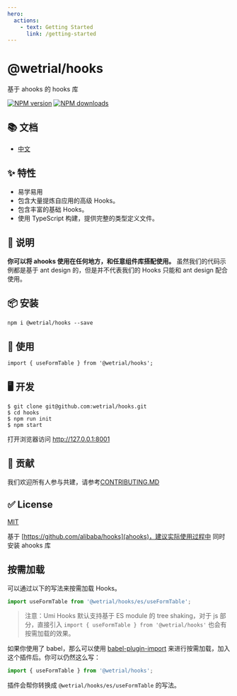 ```yaml
---
hero:
  actions:
    - text: Getting Started
      link: /getting-started
---
```


# @wetrial/hooks

基于 ahooks 的 hooks 库

[![NPM version][image-1]][1] [![NPM downloads][image-2]][2]

## 📚 文档

- [中文](https://wetrial.github.io/hooks)

## ✨ 特性

- 易学易用
- 包含大量提炼自应用的高级 Hooks。
- 包含丰富的基础 Hooks。
- 使用 TypeScript 构建，提供完整的类型定义文件。

## 📣 说明

**你可以将 ahooks 使用在任何地方，和任意组件库搭配使用。**
虽然我们的代码示例都是基于 ant design 的，但是并不代表我们的 Hooks 只能和 ant design 配合使用。

## 📦 安装

```
npm i @wetrial/hooks --save
```

## 🔨 使用

```
import { useFormTable } from '@wetrial/hooks';
```

## 🖥 开发

```
$ git clone git@github.com:wetrial/hooks.git
$ cd hooks
$ npm run init
$ npm start
```

打开浏览器访问 http://127.0.0.1:8001

## 🤝 贡献

我们欢迎所有人参与共建，请参考[CONTRIBUTING.MD](https://github.com/wetrial/hooks/blob/master/CONTRIBUTING.MD)

## ✅ License

[MIT](https://github.com/wetrial/hooks/blob/master/LICENSE)

[1]: https://www.npmjs.com/package/@wetrial/hooks
[2]: https://npmjs.org/package/@wetrial/hooks
[image-1]: https://img.shields.io/npm/v/@wetrial/hooks.svg?style=flat
[image-2]: https://img.shields.io/npm/dm/@wetrial/hooks.svg?style=flat

基于 [https://github.com/alibaba/hooks](ahooks)，建议实际使用过程中 同时安装 ahooks 库

## 按需加载

可以通过以下的写法来按需加载 Hooks。

```javascript
import useFormTable from '@wetrial/hooks/es/useFormTable';
```

> 注意：Umi Hooks 默认支持基于 ES module 的 tree shaking，对于 js 部分，直接引入 `import { useFormTable } from '@wetrial/hooks'` 也会有按需加载的效果。

如果你使用了 babel，那么可以使用 [babel-plugin-import](https://github.com/ant-design/babel-plugin-import) 来进行按需加载，加入这个插件后。你可以仍然这么写：

```javascript
import { useFormTable } from '@wetrial/hooks';
```

插件会帮你转换成 `@wetrial/hooks/es/useFormTable` 的写法。
